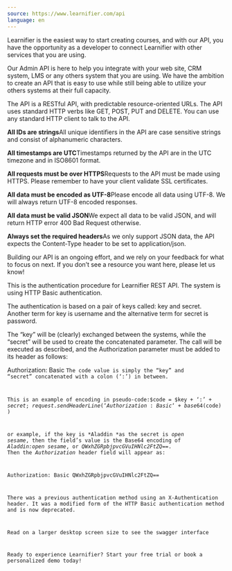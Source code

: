 ```yaml
---
source: https://www.learnifier.com/api
language: en
---
```


Learnifier is the easiest way to start creating courses, and with our API, you have the opportunity as a developer to connect Learnifier with other services that you are using.

Our Admin API is here to help you integrate with your web site, CRM system, LMS or any others system that you are using. We have the ambition to create an API that is easy to use while still being able to utilize your others systems at their full capacity.

The API is a RESTful API, with predictable resource-oriented URLs. The API uses standard HTTP verbs like GET, POST, PUT and DELETE. You can use any standard HTTP client to talk to the API.

**All IDs are strings**All unique identifiers in the API are case sensitive strings and consist of alphanumeric characters.

**All timestamps are UTC**Timestamps returned by the API are in the UTC timezone and in ISO8601 format.

**All requests must be over HTTPS**Requests to the API must be made using HTTPS. Please remember to have your client validate SSL certificates.

**All data must be encoded as UTF-8**Please encode all data using UTF-8. We will always return UTF-8 encoded responses.

**All data must be valid JSON**We expect all data to be valid JSON, and will return HTTP error 400 Bad Request otherwise.

**Always set the required headers**As we only support JSON data, the API expects the Content-Type header to be set to application/json.

Building our API is an ongoing effort, and we rely on your feedback for what to focus on next. If you don’t see a resource you want here, please let us know!

This is the authentication procedure for Learnifier REST API. The system is using HTTP Basic authentication.

The authentication is based on a pair of keys called: key and secret. Another term for key is username and the alternative term for secret is password.

The “key” will be (clearly) exchanged between the systems, while the “secret” will be used to create the concatenated parameter. The call will be executed as described, and the Authorization parameter must be added to its header as follows:

Authorization: Basic <code>The code value is simply the “key” and “secret” concatenated with a colon (‘:’) in between.

This is an example of encoding in pseudo-code:$code = $key + ‘:’ + $secret; request.sendHeaderLine( ‘Authorization: Basic ‘ + base64($code) )

or example, if the key is *Aladdin *as the secret is *open sesame*, then the field’s value is the Base64 encoding of *Aladdin:open sesame*, or *QWxhZGRpbjpvcGVuIHNlc2FtZQ==*. Then the *Authorization* header field will appear as:

Authorization: Basic QWxhZGRpbjpvcGVuIHNlc2FtZQ==

There was a previous authentication method using an X-Authentication header. It was a modified form of the HTTP Basic authentication method and is now deprecated.

Read on a larger desktop screen size to see the swagger interface

Ready to experience Learnifier? Start your free trial or book a personalized demo today!